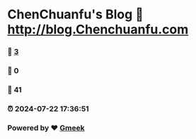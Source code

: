 # ChenChuanfu's Blog :link: http://blog.Chenchuanfu.com 
### :page_facing_up: [3](http://blog.Chenchuanfu.com/tag.html) 
### :speech_balloon: 0 
### :hibiscus: 41 
### :alarm_clock: 2024-07-22 17:36:51 
### Powered by :heart: [Gmeek](https://github.com/Meekdai/Gmeek)

